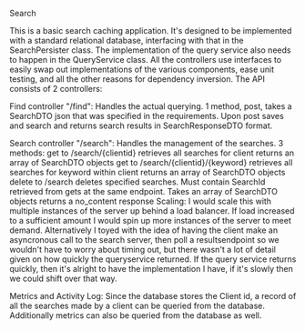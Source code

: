 Search

This is a basic search caching application.  It's designed to be implemented with a standard relational database, interfacing with that in the SearchPersister class.  The implementation of the query service also needs to happen in the QueryService class.  All the controllers use interfaces to easily swap out implementations of the various components, ease unit testing, and all the other reasons for dependency inversion.  The API consists of 2 controllers:

Find controller "/find":  Handles the actual querying.  1 method, post, takes a SearchDTO json that was specified in the requirements.  Upon post saves and search and returns search results in SearchResponseDTO format.  

Search controller "/search": Handles the management of the searches.  3 methods: 
	get to /search/{clientid}
		retrieves all searches for client
		returns an array of SearchDTO objects
	get to /search/{clientid}/{keyword}
		retrieves all searches for keyword within client
		returns an array of SearchDTO objects
	delete to /search
		deletes specified searches.  Must contain SearchId retrieved from gets at the same endpoint.  Takes an array of SearchDTO objects
		returns a no_content response
Scaling:
	I would scale this with multiple instances of the server up behind a load balancer.  If load increased to a sufficient amount I would spin up more instances of the server to meet demand. Alternatively I toyed with the idea of having the client make an asyncronous call to the search server, then poll a resultsendpoint so we wouldn't have to worry about timing out, but there wasn't a lot of detail given on how quickly the queryservice returned.  If the query service returns quickly, then it's alright to have the implementation I have, if it's slowly then we could shift over that way.    

Metrics and Activity Log:
	Since the database stores the Client id, a record of all the searches made by a client can be queried from the database.  Additionally metrics can also be queried from the database as well.
